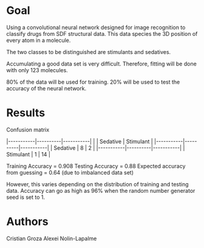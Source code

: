 # Goal

Using a convolutional neural network designed for image recognition to
classify drugs from SDF structural data. This data species the 3D
position of every atom in a molecule.

The two classes to be distinguished are stimulants and sedatives.

Accumulating a good data set is very difficult. Therefore, fitting will be done with only 123 molecules.

80% of the data will be used for training.
20% will be used to test the accuracy of the neural network.

# Results

Confusion matrix

|-----------|----------|-----------|
|           | Sedative | Stimulant |
|-----------|----------|-----------|
| Sedative  |        8 |         2 |
|-----------|----------|-----------|
| Stimulant |     1    |        14 |

Training Accuracy = 0.908
Testing Accuracy = 0.88
Expected accuracy from guessing = 0.64 (due to imbalanced data set)

However, this varies depending on the distribution of training and testing data.
Accuracy can go as high as 96% when the random number generator seed is set to
1.

# Authors
Cristian Groza
Alexei Nolin-Lapalme
